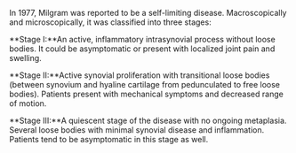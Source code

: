 In 1977, Milgram was reported to be a self-limiting disease. Macroscopically and microscopically, it was classified into three stages:

**Stage I:**An active, inflammatory intrasynovial process without loose bodies. It could be asymptomatic or present with localized joint pain and swelling.

**Stage II:**Active synovial proliferation with transitional loose bodies (between synovium and hyaline cartilage from pedunculated to free loose bodies). Patients present with mechanical symptoms and decreased range of motion.

**Stage III:**A quiescent stage of the disease with no ongoing metaplasia. Several loose bodies with minimal synovial disease and inflammation. Patients tend to be asymptomatic in this stage as well.